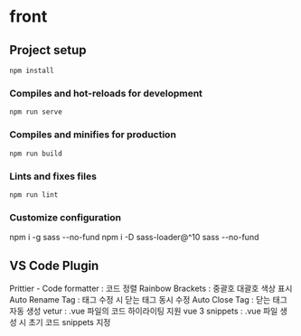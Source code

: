 # front

## Project setup
```
npm install
```

### Compiles and hot-reloads for development
```
npm run serve
```

### Compiles and minifies for production
```
npm run build
```

### Lints and fixes files
```
npm run lint
```

### Customize configuration
npm i -g sass --no-fund
npm i -D sass-loader@^10 sass --no-fund

## VS Code Plugin
Prittier - Code formatter : 코드 정렬
Rainbow Brackets : 중괄호 대괄호 색상 표시
Auto Rename Tag : 태그 수정 시 닫는 태그 동시 수정
Auto Close Tag : 닫는 태그 자동 생성
vetur : .vue 파일의 코드 하이라이팅 지원
vue 3 snippets : .vue 파일 생성 시 초기 코드 snippets 지정